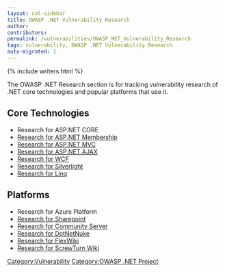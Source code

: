 ```yaml
---
layout: col-sidebar
title: OWASP .NET Vulnerability Research
author:
contributors:
permalink: /vulnerabilities/OWASP_NET_Vulnerability_Research
tags: vulnerability, OWASP .NET Vulnerability Research
auto-migrated: 1
---
```


{% include writers.html %}

The OWASP .NET Research section is for tracking vulnerability research
of .NET core technologies and popular platforms that use it.

## Core Technologies

- Research for ASP.NET CORE
- [Research for ASP.NET
  Membership](Research_for_ASP.NET_Membership "wikilink")
- [Research for ASP.NET MVC](Research_for_ASP.NET_MVC "wikilink")
- [Research for ASP.NET AJAX](Research_for_ASP.NET_AJAX "wikilink")
- [Research for WCF](Research_for_WCF "wikilink")
- [Research for Silverlight](Research_for_Silverlight "wikilink")
- [Research for Linq](Research_for_Linq "wikilink")

## Platforms

- Research for Azure Platform
- [Research for Sharepoint](Research_for_Sharepoint "wikilink")
- [Research for Community
  Server](Research_for_Community_Server "wikilink")
- [Research for DotNetNuke](Research_for_DotNetNuke "wikilink")
- [Research for FlexWiki](Research_for_FlexWiki "wikilink")
- [Research for ScrewTurn
  Wiki](Research_for_ScrewTurn_Wiki "wikilink")

[Category:Vulnerability](Category:Vulnerability "wikilink")
[Category:OWASP .NET Project](Category:OWASP_.NET_Project "wikilink")
